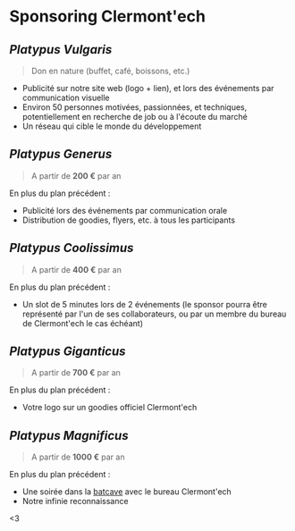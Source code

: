 # Sponsoring Clermont'ech

## _Platypus Vulgaris_

> Don en nature (buffet, café, boissons, etc.)

* Publicité sur notre site web (logo + lien), et lors des événements par communication visuelle
* Environ 50 personnes motivées, passionnées, et techniques, potentiellement en recherche de job ou à l'écoute du marché
* Un réseau qui cible le monde du développement

## _Platypus Generus_

> A partir de **200 €** par an

En plus du plan précédent :

* Publicité lors des événements par communication orale
* Distribution de goodies, flyers, etc. à tous les participants

## _Platypus Coolissimus_

> A partir de **400 €** par an

En plus du plan précédent :

* Un slot de 5 minutes lors de 2 événements (le sponsor pourra être représenté par l'un de ses collaborateurs, ou par un membre du bureau de Clermont'ech le cas échéant)

## _Platypus Giganticus_

> A partir de **700 €** par an

En plus du plan précédent :

* Votre logo sur un goodies officiel Clermont'ech

## _Platypus Magnificus_ 

> A partir de **1000 €** par an

En plus du plan précédent :

* Une soirée dans la [batcave](https://www.facebook.com/Celtill-Bistro-Resto-136434986426504/) avec le bureau Clermont'ech
* Notre infinie reconnaissance

<3
